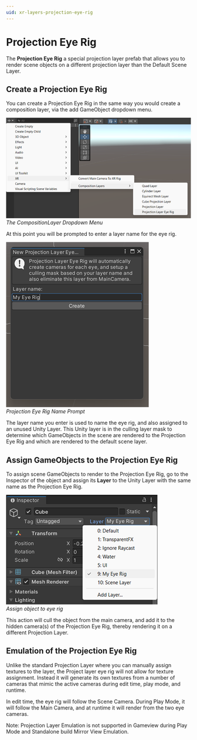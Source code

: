 ```yaml
---
uid: xr-layers-projection-eye-rig
---
```


# Projection Eye Rig

The **Projection Eye Rig** a special projection layer prefab that allows you to render scene objects on a different projection layer than the Default Scene Layer.

## Create a Projection Eye Rig

You can create a Projection Eye Rig in the same way you would create a composition layer, via the add GameObject dropdown menu.

![](images/Create-EyeRig.png)<br />*The CompositionLayer Dropdown Menu*

At this point you will be prompted to enter a layer name for the eye rig.

![](images/LayerNamePrompt.png)<br />*Projection Eye Rig Name Prompt*

The layer name you enter is used to name the eye rig, and also assigned to an unused Unity Layer. This Unity layer is in the culling layer mask to determine which GameObjects in the scene are rendered to the Projection Eye Rig and which are rendered to the default scene layer.

## Assign GameObjects to the Projection Eye Rig

To assign scene GameObjects to render to the Projection Eye Rig, go to the Inspector of the object and assign its **Layer** to the Unity Layer with the same name as the Projection Eye Rig.

![](images/AddToEyeRig.png)<br />*Assign object to eye rig*

This action will cull the object from the main camera, and add it to the hidden camera(s) of the Projection Eye Rig, thereby rendering it on a different Projection Layer.

## Emulation of the Projection Eye Rig

Unlike the standard Projection Layer where you can manually assign textures to the layer, the Project layer eye rig will not allow for texture assignment. Instead it will generate its own textures from a number of cameras that mimic the active cameras during edit time, play mode, and runtime.

In edit time, the eye rig will follow the Scene Camera. During Play Mode, it will follow the Main Camera, and at runtime it will render from the two eye cameras.

Note: Projection Layer Emulation is not supported in Gameview during Play Mode and Standalone build Mirror View Emulation.



